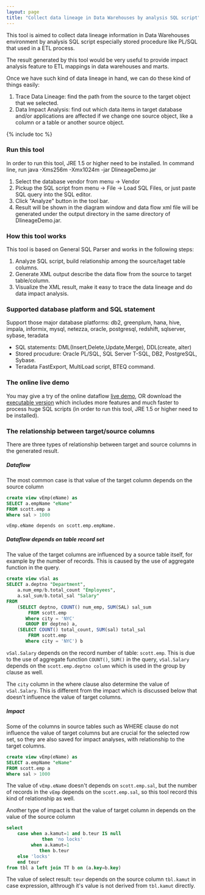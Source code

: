 ```yaml
---
layout: page
title: "Collect data lineage in Data Warehouses by analysis SQL script"
---
```


This tool is aimed to collect data lineage information in Data Warehouses environment by analysis SQL script especially stored procedure like PL/SQL that used in a ETL process.

The result generated by this tool would be very useful to provide impact analysis feature to ETL mappings in data warehouses and marts.

Once we have such kind of data lineage in hand, we can do these kind of things easily:
1. Trace Data Lineage: find the path from the source to the target object that we selected.
2. Data Impact Analysis: find out which data items in target database and/or applications are affected if we change one source object, like a column or a table or another source object.

{% include toc %}

### Run this tool

In order to run this tool, JRE 1.5 or higher need to be installed.  In command line, run java -Xms256m -Xmx1024m -jar DlineageDemo.jar

1. Select the database vendor from menu -> Vendor
2. Pickup the SQL script from menu -> File -> Load SQL Files, or just paste SQL query into the SQL editor.
3. Click "Analyze" button in the tool bar.
4. Result will be shown in the diagram window and data flow xml file will be generated under the output directory in the same directory of DlineageDemo.jar.

### How this tool works

This tool is based on General SQL Parser and works in the following steps:

1. Analyze SQL script, build relationship among the source/taget table columns.
2. Generate XML output describe the data flow from the source to target table/column.
3. Visualize the XML result, make it easy to trace the data lineage and do data impact analysis.

### Supported database platform and SQL statement

Support those major database platforms: db2, greenplum, hana, hive, impala, informix, mysql, netezza, oracle, postgresql, redshift, sqlserver, sybase, teradata

- SQL statements: DML(Insert,Delete,Update,Merge), DDL(create, alter)
- Stored procudure: Oracle PL/SQL, SQL Server T-SQL, DB2, PostgreSQL, Sybase.
- Teradata FastExport, MultiLoad script, BTEQ command.

### The online live demo

You may give a try of the online dataflow <a href="http://107.170.101.241:8080/dataflow/" class="btn btn--info">live demo</a>, OR download the <a href="http://sqlparser.com/download.php" class="btn btn--info"> executable version</a> which includes more features and much faster to process huge SQL scripts (in order to run this tool, JRE 1.5 or higher need to be installed).

### The relationship between target/source columns

There are three types of relationship between target and source columns in the generated result.

##### Dataflow

The most common case is that value of the target column depends on the source column
```sql
create view vEmp(eName) as
SELECT a.empName "eName"
FROM scott.emp a
Where sal > 1000
```

`vEmp.eName depends on scott.emp.empName.`

##### Dataflow depends on table record set

The value of the target columns are influenced by a source table itself, for example by the number of records. This is caused by the use of aggregate function in the query.
```sql
create view vSal as
SELECT a.deptno "Department", 
    a.num_emp/b.total_count "Employees", 
    a.sal_sum/b.total_sal "Salary"
FROM
    (SELECT deptno, COUNT() num_emp, SUM(SAL) sal_sum
        FROM scott.emp
       Where city = 'NYC'
       GROUP BY deptno) a,
    (SELECT COUNT() total_count, SUM(sal) total_sal
        FROM scott.emp
       Where city = 'NYC') b
```

`vSal.Salary` depends on the record number of table: `scott.emp`. This is due to the use of aggregate function `COUNT()`, `SUM()` in the query,  `vSal.Salary` depends on the `scott.emp.deptno column` which is used in the group by clause as well.

The `city` column in the where clause also determine the value of `vSal.Salary`. This is different from the impact which is discussed below that doesn't influence the value of target columns.

##### Impact

Some of the columns in source tables such as WHERE clause do not influence the value of target columns but are crucial for the selected row set, so they are also saved for impact analyses, with relationship to the target columns.
```sql
create view vEmp(eName) as
SELECT a.empName "eName"
FROM scott.emp a
Where sal > 1000
```

The value of `vEmp.eName` doesn't depends on `scott.emp.sal`, but the number of records in the `vEmp` depends on the `scott.emp.sal`, so this tool record this kind of relationship as well.

Another type of impact is that the value of target column in depends on the value of the source column
```sql
select
	case when a.kamut=1 and b.teur IS null
			 then 'no locks'
		 when a.kamut=1
			then b.teur
	else 'locks'
	end teur
from tbl a left join TT b on (a.key=b.key)
``` 

The value of select result: `teur` depends on the source column `tbl.kamut` in case expression, althrough it's value is not derived from `tbl.kamut` directly.
